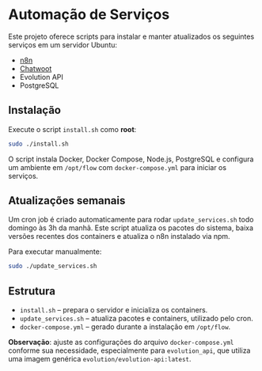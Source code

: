 # Automação de Serviços

Este projeto oferece scripts para instalar e manter atualizados os seguintes serviços em um servidor Ubuntu:

- [n8n](https://n8n.io)
- [Chatwoot](https://www.chatwoot.com)
- Evolution API
- PostgreSQL

## Instalação

Execute o script `install.sh` como **root**:

```bash
sudo ./install.sh
```

O script instala Docker, Docker Compose, Node.js, PostgreSQL e configura um ambiente em `/opt/flow` com `docker-compose.yml` para iniciar os serviços.

## Atualizações semanais

Um cron job é criado automaticamente para rodar `update_services.sh` todo domingo às 3h da manhã. Este script atualiza os pacotes do sistema, baixa versões recentes dos containers e atualiza o n8n instalado via npm.

Para executar manualmente:

```bash
sudo ./update_services.sh
```

## Estrutura

- `install.sh` – prepara o servidor e inicializa os containers.
- `update_services.sh` – atualiza pacotes e containers, utilizado pelo cron.
- `docker-compose.yml` – gerado durante a instalação em `/opt/flow`.

**Observação**: ajuste as configurações do arquivo `docker-compose.yml` conforme sua necessidade, especialmente para `evolution_api`, que utiliza uma imagem genérica `evolution/evolution-api:latest`.
